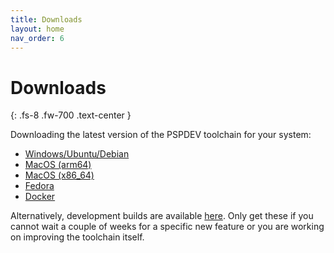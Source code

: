 ```yaml
---
title: Downloads
layout: home
nav_order: 6
---
```


# Downloads
{: .fs-8 .fw-700 .text-center }

Downloading the latest version of the PSPDEV toolchain for your system:

- [Windows/Ubuntu/Debian](https://github.com/pspdev/pspdev/releases/latest/download/pspdev-ubuntu-latest-x86_64.tar.gz)
- [MacOS (arm64)](https://github.com/pspdev/pspdev/releases/latest/download/pspdev-macos-latest-arm64.tar.gz)
- [MacOS (x86_64)](https://github.com/pspdev/pspdev/releases/latest/download/pspdev-macos-13-x86_64.tar.gz)
- [Fedora](https://github.com/pspdev/pspdev/releases/latest/download/pspdev-fedora-latest.tar.gz)
- [Docker](https://hub.docker.com/r/pspdev/pspdev)

Alternatively, development builds are available [here](https://github.com/pspdev/pspdev/releases/tag/latest). Only get these if you cannot wait a couple of weeks for a specific new feature or you are working on improving the toolchain itself.
